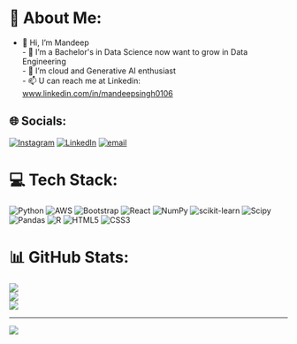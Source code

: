 # 💫 About Me:
- 👋 Hi, I’m Mandeep<br>- 👀 I’m a Bachelor's in Data Science now want to grow in Data Engineering<br>- 🌱 I’m cloud and Generative AI enthusiast <br>- 📫 U can reach me at Linkedin: www.linkedin.com/in/mandeepsingh0106<br>


## 🌐 Socials:
[![Instagram](https://img.shields.io/badge/Instagram-%23E4405F.svg?logo=Instagram&logoColor=white)](https://instagram.com/mandeeps1nghh) [![LinkedIn](https://img.shields.io/badge/LinkedIn-%230077B5.svg?logo=linkedin&logoColor=white)](https://linkedin.com/in/mandeepsingh0106) [![email](https://img.shields.io/badge/Email-D14836?logo=gmail&logoColor=white)](mailto:heirmandeepsingh@gmail.com) 

# 💻 Tech Stack:
![Python](https://img.shields.io/badge/python-3670A0?style=for-the-badge&logo=python&logoColor=ffdd54) ![AWS](https://img.shields.io/badge/AWS-%23FF9900.svg?style=for-the-badge&logo=amazon-aws&logoColor=white) ![Bootstrap](https://img.shields.io/badge/bootstrap-%238511FA.svg?style=for-the-badge&logo=bootstrap&logoColor=white) ![React](https://img.shields.io/badge/react-%2320232a.svg?style=for-the-badge&logo=react&logoColor=%2361DAFB) ![NumPy](https://img.shields.io/badge/numpy-%23013243.svg?style=for-the-badge&logo=numpy&logoColor=white) ![scikit-learn](https://img.shields.io/badge/scikit--learn-%23F7931E.svg?style=for-the-badge&logo=scikit-learn&logoColor=white) ![Scipy](https://img.shields.io/badge/SciPy-%230C55A5.svg?style=for-the-badge&logo=scipy&logoColor=%white) ![Pandas](https://img.shields.io/badge/pandas-%23150458.svg?style=for-the-badge&logo=pandas&logoColor=white) ![R](https://img.shields.io/badge/r-%23276DC3.svg?style=for-the-badge&logo=r&logoColor=white) ![HTML5](https://img.shields.io/badge/html5-%23E34F26.svg?style=for-the-badge&logo=html5&logoColor=white) ![CSS3](https://img.shields.io/badge/css3-%231572B6.svg?style=for-the-badge&logo=css3&logoColor=white)
# 📊 GitHub Stats:
![](https://github-readme-stats.vercel.app/api?username=mandeeps1nghh&theme=radical&hide_border=true&include_all_commits=false&count_private=false)<br/>
![](https://nirzak-streak-stats.vercel.app/?user=mandeeps1nghh&theme=radical&hide_border=true)<br/>
![](https://github-readme-stats.vercel.app/api/top-langs/?username=mandeeps1nghh&theme=radical&hide_border=true&include_all_commits=false&count_private=false&layout=compact)

---
[![](https://visitcount.itsvg.in/api?id=mandeeps1nghh&icon=0&color=0)](https://visitcount.itsvg.in)

<!-- Proudly created with GPRM ( https://gprm.itsvg.in ) -->
